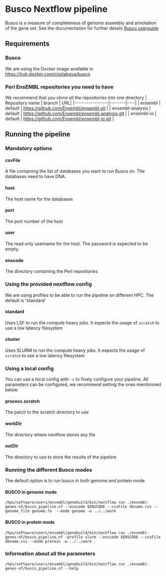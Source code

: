 # Busco Nextflow pipeline

Busco is a measure of completeness of genome assembly and annotation of the gene set. See the documentation for further details [Busco userguide](https://busco.ezlab.org/busco_userguide.html)

## Requirements

### Busco
We are using the Docker image available in https://hub.docker.com/r/ezlabgva/busco

### Perl EnsEMBL repositories you need to have
We recommend that you clone all the repositories into one directory
| Repository name | branch | URL|
|-----------------|--------|----|
| ensembl | default | https://github.com/Ensembl/ensembl.git |
| ensembl-analysis | default | https://github.com/Ensembl/ensembl-analysis.git |
| ensembl-io | default | https://github.com/Ensembl/ensembl-io.git |


## Running the pipeline


### Mandatory options

#### csvFile
A file containing the list of databases you want to run Busco on. The databases need to have DNA.

#### host
The host name for the databases

#### port
The port number of the host

#### user
The read only username for the host. The password is expected to be empty.

#### enscode
The directory containing the Perl repositories


### Using the provided nextflow.config
We are using profiles to be able to run the pipeline on different HPC. The default is 'standard'

#### standard
Uses LSF to run the compute heavy jobs. It expects the usage of `scratch` to use a low latency filesystem

#### cluster
Uses SLURM to run the compute heavy jobs. It expects the usage of `scratch` to use a low latency filesystem


### Using a local config
You can use a local config with `-c` to finely configure your pipeline. All parameters can be configured, we recommend setting the ones mentionned below.

#### process.scratch
The patch to the scratch directory to use

#### workDir
The directory where nextflow stores any file

#### outDir
The directory to use to store the results of the pipeline


### Running the different Busco modes
The default option is to run busco in both genome and protein mode

#### BUSCO in genome mode

```
/hps/software/users/ensembl/genebuild/bin/nextflow run ./ensembl-genes-nf/busco_pipeline.nf --enscode $ENSCODE --csvFile dbname.csv --genome_file genome.fa  --mode genome -w ../../work
``` 
#### BUSCO in protein mode

```
/hps/software/users/ensembl/genebuild/bin/nextflow run ./ensembl-genes-nf/busco_pipeline.nf -profile slurm --enscode $ENSCODE --csvFile dbname.csv --mode protein -w ../../work
```

### Information about all the parameters

```
/hps/software/users/ensembl/genebuild/bin/nextflow run ./ensembl-genes-nf/busco_pipeline.nf --help
```
